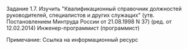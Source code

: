 Задание 1.7. Изучить "Квалификационный справочник должностей руководителей, специалистов и других служащих" 
(утв. Постановлением Минтруда России от 21.08.1998 N 37) (ред. от 12.02.2014)
Инженер-программист (программист)

Примечание: Ссылка на информационный ресурс
